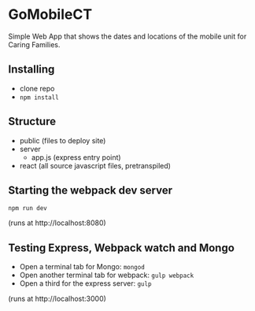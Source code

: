 # GoMobileCT
Simple Web App that shows the dates and locations of the mobile unit for Caring Families.

## Installing

* clone repo
* `npm install`

## Structure

- public (files to deploy site)
- server
  - app.js (express entry point)
- react (all source javascript files, pretranspiled)

## Starting the webpack dev server

`npm run dev`

(runs at http://localhost:8080)

## Testing Express, Webpack watch and Mongo

- Open a terminal tab for Mongo: `mongod`
- Open another terminal tab for webpack: `gulp webpack`
- Open a third for the express server: `gulp`

(runs at http://localhost:3000)
